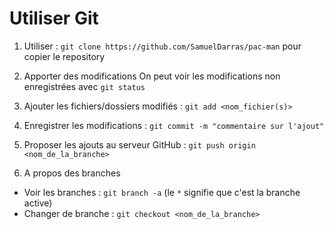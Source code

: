 # Utiliser Git
1. Utiliser : `git clone https://github.com/SamuelDarras/pac-man` pour copier le repository

2. Apporter des modifications
  On peut voir les modifications non enregistrées avec `git status`
  1. Ajouter les fichiers/dossiers modifiés : `git add <nom_fichier(s)>`
  2. Enregistrer les modifications : `git commit -m "commentaire sur l'ajout"`
  3. Proposer les ajouts au serveur GitHub : `git push origin <nom_de_la_branche>`

3. A propos des branches
* Voir les branches : `git branch -a` (le `*` signifie que c'est la branche active)
* Changer de branche : `git checkout <nom_de_la_branche>`
